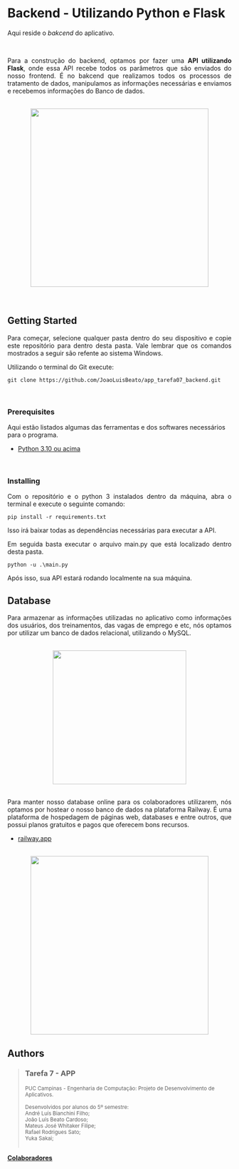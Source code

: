 
# Backend - Utilizando Python e Flask

<p align="justify">Aqui reside o <i>bakcend</i> do aplicativo.</p></n>
<br>
<p align="justify">Para a construção do backend, optamos por fazer uma <b>API utilizando Flask</b>, onde essa API recebe todos os parâmetros que são enviados do nosso frontend. É no bakcend que realizamos todos os processos de tratamento de dados, manipulamos as informações necessárias e enviamos e recebemos informações do Banco de dados.</p>
<br>

<div align="center">
    <img src="https://i.morioh.com/2019/11/21/34f9bcbd043d.jpg" width="400">
</div>
<br>
<br>

## Getting Started

<p align="justify">Para começar, selecione qualquer pasta dentro do seu dispositivo e copie este repositório para dentro desta pasta. Vale lembrar que os comandos mostrados a seguir são refente ao sistema Windows.</p>

Utilizando o terminal do Git execute:
    
    git clone https://github.com/JoaoLuisBeato/app_tarefa07_backend.git
<br>


### Prerequisites

Aqui estão listados algumas das ferramentas e dos softwares necessários para o programa.
- [Python 3.10 ou acima](https://www.python.org/downloads/)

<br>

### Installing

<p align="justify">Com o repositório e o python 3 instalados dentro da máquina, abra o terminal e execute o seguinte comando:

    pip install -r requirements.txt

Isso irá baixar todas as dependências necessárias para executar a API.</p>

<p align="justify">Em seguida basta executar o arquivo main.py que está localizado dentro desta pasta.

    python -u .\main.py
</p>

Após isso, sua API estará rodando localmente na sua máquina.



## Database
<p align="justify">
Para armazenar as informações utilizadas no aplicativo como informações dos usuários, dos treinamentos, das vagas de emprego e etc, nós optamos por utilizar um banco de dados relacional, utilizando o MySQL. 
</p>
<br>

<div align="center">
    <img src="https://www.iped.com.br/img/cursos/56207.jpg" width="300">
</div>

<br>
<p align="justify">
Para manter nosso database online para os colaboradores utilizarem, nós optamos por hostear o nosso banco de dados na plataforma Railway. É uma plataforma de hospedagem de páginas web, databases e entre outros, que possui planos gratuitos e pagos que oferecem bons recursos. 
</p>

- [railway.app](https://railway.app/)

<br>
<div align="center">
    <img src="https://cdn.sanity.io/images/22xmfoma/production/863b7805315dbe095c86ffdf17809b644c8bf304-3733x1024.png" width="400">
</div>





## Authors

  >### Tarefa 7 - APP 
><sub>PUC Campinas - Engenharia de Computação: Projeto de Desenvolvimento de Aplicativos. <br><br> Desenvolvidos por alunos do 5º semestre:<br>André Luís Bianchini Filho;<br>João Luís Beato Cardoso;<br>Mateus José Whitaker Filipe;<br>Rafael Rodrigues Sato;<br>Yuka Sakai;<br><br></sub>

**[Colaboradores](https://github.com/JoaoLuisBeato/app_tarefa07_backend/graphs/contributors)**







